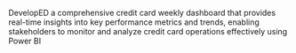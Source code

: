 DevelopED a comprehensive credit card weekly dashboard that provides real-time insights into key performance metrics and trends, enabling stakeholders to monitor and analyze credit card operations effectively using Power BI
